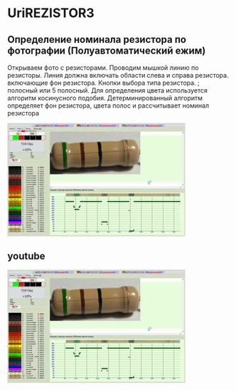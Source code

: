 # UriREZISTOR3
## Определение номинала резистора по фотографии (Полуавтоматический ежим)

Открываем фото с резисторами. Проводим мышкой линию  по резисторы.
Линия должна включать области слева и справа резистора. включающие фон резистора.
Кнопки выбора типа резистора. ; полосный или 5 полосный.
Для определения цвета используется алгоритм косинусного подобия.
Детерминированный алгоритм определяет фон резистора, цвета полос и рассчитывает номинал резистора


![Primer](https://github.com/uri02alex/UriREZISTOR3/blob/master/primer/primer.jpg)

## youtube

[![youtube](https://github.com/uri02alex/UriREZISTOR3/blob/master/primer/primer.jpg)](https://www.youtube.com/watch?v=ztPPJQaYNHk)

